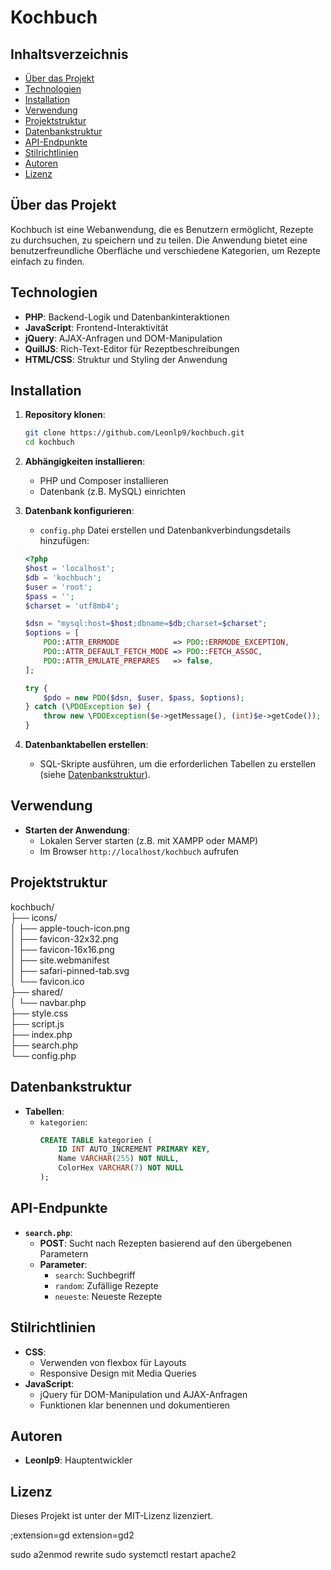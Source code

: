 # Kochbuch

## Inhaltsverzeichnis
- [Über das Projekt](#über-das-projekt)
- [Technologien](#technologien)
- [Installation](#installation)
- [Verwendung](#verwendung)
- [Projektstruktur](#projektstruktur)
- [Datenbankstruktur](#datenbankstruktur)
- [API-Endpunkte](#api-endpunkte)
- [Stilrichtlinien](#stilrichtlinien)
- [Autoren](#autoren)
- [Lizenz](#lizenz)

## Über das Projekt
Kochbuch ist eine Webanwendung, die es Benutzern ermöglicht, Rezepte zu durchsuchen, zu speichern und zu teilen. Die Anwendung bietet eine benutzerfreundliche Oberfläche und verschiedene Kategorien, um Rezepte einfach zu finden.

## Technologien
- **PHP**: Backend-Logik und Datenbankinteraktionen
- **JavaScript**: Frontend-Interaktivität
- **jQuery**: AJAX-Anfragen und DOM-Manipulation
- **QuillJS**: Rich-Text-Editor für Rezeptbeschreibungen
- **HTML/CSS**: Struktur und Styling der Anwendung

## Installation
1. **Repository klonen**:
    ```bash
    git clone https://github.com/Leonlp9/kochbuch.git
    cd kochbuch
    ```

2. **Abhängigkeiten installieren**:
    - PHP und Composer installieren
    - Datenbank (z.B. MySQL) einrichten

3. **Datenbank konfigurieren**:
    - `config.php` Datei erstellen und Datenbankverbindungsdetails hinzufügen:
    ```php
    <?php
    $host = 'localhost';
    $db = 'kochbuch';
    $user = 'root';
    $pass = '';
    $charset = 'utf8mb4';

    $dsn = "mysql:host=$host;dbname=$db;charset=$charset";
    $options = [
        PDO::ATTR_ERRMODE            => PDO::ERRMODE_EXCEPTION,
        PDO::ATTR_DEFAULT_FETCH_MODE => PDO::FETCH_ASSOC,
        PDO::ATTR_EMULATE_PREPARES   => false,
    ];

    try {
        $pdo = new PDO($dsn, $user, $pass, $options);
    } catch (\PDOException $e) {
        throw new \PDOException($e->getMessage(), (int)$e->getCode());
    }
    ```

4. **Datenbanktabellen erstellen**:
    - SQL-Skripte ausführen, um die erforderlichen Tabellen zu erstellen (siehe [Datenbankstruktur](#datenbankstruktur)).

## Verwendung
- **Starten der Anwendung**:
    - Lokalen Server starten (z.B. mit XAMPP oder MAMP)
    - Im Browser `http://localhost/kochbuch` aufrufen

## Projektstruktur
kochbuch/<br>
├── icons/<br>
│ ├── apple-touch-icon.png<br>
│ ├── favicon-32x32.png<br>
│ ├── favicon-16x16.png<br>
│ ├── site.webmanifest<br>
│ ├── safari-pinned-tab.svg<br>
│ └── favicon.ico <br>
├── shared/<br>
│ └── navbar.php<br>
├── style.css<br>
├── script.js<br>
├── index.php<br>
├── search.php<br>
└── config.php

## Datenbankstruktur
- **Tabellen**:
    - `kategorien`:
        ```sql
        CREATE TABLE kategorien (
            ID INT AUTO_INCREMENT PRIMARY KEY,
            Name VARCHAR(255) NOT NULL,
            ColorHex VARCHAR(7) NOT NULL
        );
        ```

## API-Endpunkte
- **`search.php`**:
    - **POST**: Sucht nach Rezepten basierend auf den übergebenen Parametern
    - **Parameter**:
        - `search`: Suchbegriff
        - `random`: Zufällige Rezepte
        - `neueste`: Neueste Rezepte

## Stilrichtlinien
- **CSS**:
    - Verwenden von flexbox für Layouts
    - Responsive Design mit Media Queries
- **JavaScript**:
    - jQuery für DOM-Manipulation und AJAX-Anfragen
    - Funktionen klar benennen und dokumentieren

## Autoren
- **Leonlp9**: Hauptentwickler

## Lizenz
Dieses Projekt ist unter der MIT-Lizenz lizenziert.

;extension=gd
extension=gd2

sudo a2enmod rewrite
sudo systemctl restart apache2